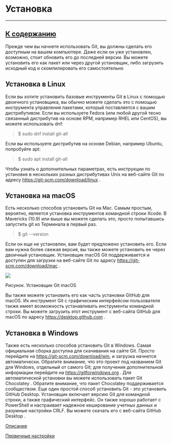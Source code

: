 # Установка
---
[К cодержанию](Содержание.md)
---

 Прежде чем вы начнете использовать Git, вы должны сделать его доступным на вашем компьютере. Даже если он уже установлен, возможно, стоит обновить его до последней версии. Вы можете установить его как пакет или через другой установщик, либо загрузить исходный код и скомпилировать его самостоятельно

## Установка в Linux
Если вы хотите установить базовые инструменты Git в Linux с помощью двоичного установщика, вы обычно можете сделать это с помощью инструмента управления пакетами, который поставляется с вашим дистрибутивом. Если вы используете Fedora (или любой другой тесно связанный дистрибутив на основе RPM, например RHEL или CentOS), вы можете использовать dnf:

>$ sudo dnf install git-all

Если вы используете дистрибутив на основе Debian, например Ubuntu, попробуйте apt:
> $ sudo apt install git-all

Чтобы узнать о дополнительных параметрах, есть инструкции по установке в нескольких разных дистрибутивах Unix на веб-сайте Git по адресу https://git-scm.com/download/linux .

## Установка на macOS

Есть несколько способов установить Git на Mac. Самым простым, вероятно, является установка инструментов командной строки Xcode. В Mavericks (10.9) или выше вы можете сделать это, просто попытавшись запустить git из Терминала в первый раз.
> $ git --version

Если он еще не установлен, вам будет предложено установить его.
Если вам нужна более свежая версия, вы также можете установить ее через двоичный установщик. Установщик macOS Git поддерживается и доступен для загрузки на веб-сайте Git по адресу https://git-scm.com/download/mac .


![](https://git-scm.com/book/en/v2/images/git-osx-installer.png)


Рисунок. Установщик Git macOS

Вы также можете установить его как часть установки GitHub для macOS. Их инструмент Git с графическим интерфейсом пользователя также имеет возможность устанавливать инструменты командной строки. Вы можете загрузить этот инструмент с веб-сайта GitHub для macOS по адресу https://desktop.github.com .
## Установка в Windows
Также есть несколько способов установить Git в Windows. Самая официальная сборка доступна для скачивания на сайте Git. Просто перейдите на https://git-scm.com/download/win, и загрузка начнется автоматически. Обратите внимание, что это проект под названием Git для Windows, отдельный от самого Git; для получения дополнительной информации перейдите на https://gitforwindows.org .
Для автоматической установки вы можете использовать пакет Git Chocolatey . Обратите внимание, что пакет Chocolatey поддерживается сообществом.
Еще один простой способ установить Git - это установить GitHub Desktop. Установщик включает версию Git для командной строки, а также графический интерфейс. Он также хорошо работает с PowerShell и настраивает надежное кеширование учетных данных и разумные настройки CRLF. Вы можете скачать его с веб-сайта GitHub Desktop .

[Описание](description.md)

[Первичные настройки](gitconfig.md)
